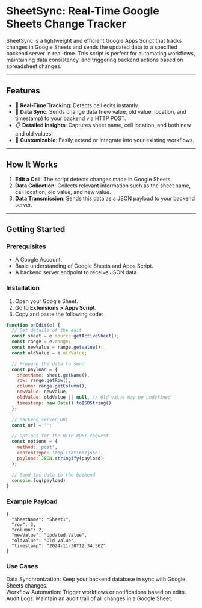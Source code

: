 # SheetSync: Real-Time Google Sheets Change Tracker

SheetSync is a lightweight and efficient Google Apps Script that tracks changes in Google Sheets and sends the updated data to a specified backend server in real-time. This script is perfect for automating workflows, maintaining data consistency, and triggering backend actions based on spreadsheet changes.

---

## Features
- 🚀 **Real-Time Tracking**: Detects cell edits instantly.
- 📡 **Data Sync**: Sends change data (new value, old value, location, and timestamp) to your backend via HTTP POST.
- 📋 **Detailed Insights**: Captures sheet name, cell location, and both new and old values.
- 💼 **Customizable**: Easily extend or integrate into your existing workflows.

---

## How It Works
1. **Edit a Cell**: The script detects changes made in Google Sheets.
2. **Data Collection**: Collects relevant information such as the sheet name, cell location, old value, and new value.
3. **Data Transmission**: Sends this data as a JSON payload to your backend server.

---

## Getting Started

### Prerequisites
- A Google Account.
- Basic understanding of Google Sheets and Apps Script.
- A backend server endpoint to receive JSON data.

### Installation
1. Open your Google Sheet.
2. Go to **Extensions > Apps Script**.
3. Copy and paste the following code:

```javascript
function onEdit(e) {
  // Get details of the edit
  const sheet = e.source.getActiveSheet();
  const range = e.range;
  const newValue = range.getValue();
  const oldValue = e.oldValue;

  // Prepare the data to send
  const payload = {
    sheetName: sheet.getName(),
    row: range.getRow(),
    column: range.getColumn(),
    newValue: newValue,
    oldValue: oldValue || null, // Old value may be undefined
    timestamp: new Date().toISOString()
  };

  // Backend server URL
  const url = '';

  // Options for the HTTP POST request
  const options = {
    method: 'post',
    contentType: 'application/json',
    payload: JSON.stringify(payload)
  };

  // Send the data to the backend
  console.log(payload)
}
```

### Example Payload 

```
{
  "sheetName": "Sheet1",
  "row": 3,
  "column": 2,
  "newValue": "Updated Value",
  "oldValue": "Old Value",
  "timestamp": "2024-11-30T12:34:56Z"
}
```

### Use Cases 
Data Synchronization: Keep your backend database in sync with Google Sheets changes. \
Workflow Automation: Trigger workflows or notifications based on edits. \
Audit Logs: Maintain an audit trail of all changes in a Google Sheet. 
